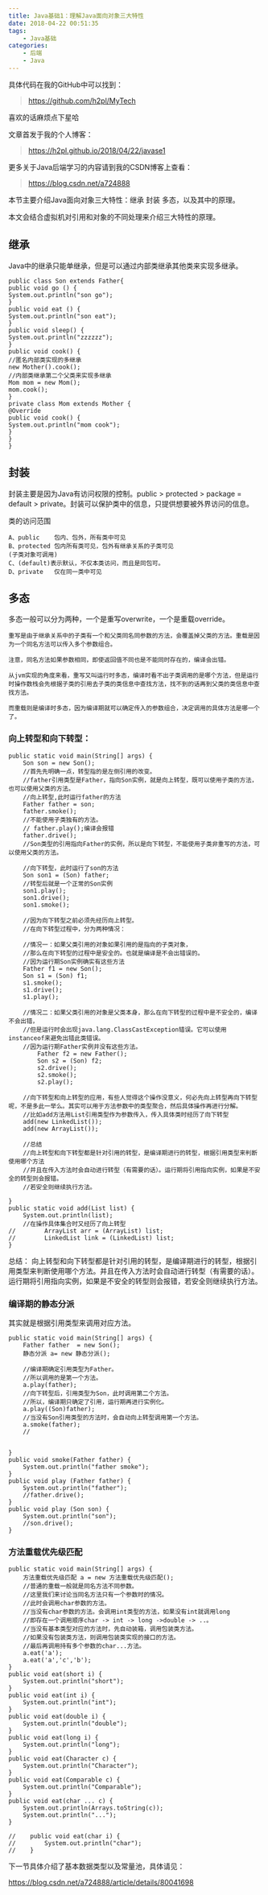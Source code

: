```yaml
---
title: Java基础1：理解Java面向对象三大特性
date: 2018-04-22 00:51:35
tags:
    - Java基础
categories:
	- 后端
	- Java
---
```



具体代码在我的GitHub中可以找到：
> https://github.com/h2pl/MyTech

喜欢的话麻烦点下星哈

文章首发于我的个人博客：
> https://h2pl.github.io/2018/04/22/javase1

更多关于Java后端学习的内容请到我的CSDN博客上查看：
> https://blog.csdn.net/a724888

本节主要介绍Java面向对象三大特性：继承 封装 多态，以及其中的原理。

本文会结合虚拟机对引用和对象的不同处理来介绍三大特性的原理。

<!-- more -->

## 继承

Java中的继承只能单继承，但是可以通过内部类继承其他类来实现多继承。


    public class Son extends Father{
    public void go () {
    System.out.println("son go");
    }
    public void eat () {
    System.out.println("son eat");
    }
    public void sleep() {
    System.out.println("zzzzzz");
    }
    public void cook() {
    //匿名内部类实现的多继承
    new Mother().cook();
    //内部类继承第二个父类来实现多继承
    Mom mom = new Mom();
    mom.cook();
    }
    private class Mom extends Mother {
    @Override
    public void cook() {
    System.out.println("mom cook");
    }
    }
    }


## 封装

封装主要是因为Java有访问权限的控制。public > protected > package = default > private。封装可以保护类中的信息，只提供想要被外界访问的信息。

类的访问范围
	
 	A、public	包内、包外，所有类中可见
	B、protected	包内所有类可见，包外有继承关系的子类可见
	(子类对象可调用)
	C、(default)表示默认，不仅本类访问，而且是同包可。
	D、private	仅在同一类中可见 

## 多态

多态一般可以分为两种，一个是重写overwrite，一个是重载override。

    重写是由于继承关系中的子类有一个和父类同名同参数的方法，会覆盖掉父类的方法。重载是因为一个同名方法可以传入多个参数组合。
    
    注意，同名方法如果参数相同，即使返回值不同也是不能同时存在的，编译会出错。
    
    从jvm实现的角度来看，重写又叫运行时多态，编译时看不出子类调用的是哪个方法，但是运行时操作数栈会先根据子类的引用去子类的类信息中查找方法，找不到的话再到父类的类信息中查找方法。

    而重载则是编译时多态，因为编译期就可以确定传入的参数组合，决定调用的具体方法是哪一个了。
    

### 向上转型和向下转型：

	public static void main(String[] args) {
        Son son = new Son();
        //首先先明确一点，转型指的是左侧引用的改变。
        //father引用类型是Father，指向Son实例，就是向上转型，既可以使用子类的方法，也可以使用父类的方法。
        //向上转型,此时运行father的方法
        Father father = son;
        father.smoke();
        //不能使用子类独有的方法。
        // father.play();编译会报错
        father.drive();
        //Son类型的引用指向Father的实例，所以是向下转型，不能使用子类非重写的方法，可以使用父类的方法。

        //向下转型，此时运行了son的方法
        Son son1 = (Son) father;
        //转型后就是一个正常的Son实例
        son1.play();
        son1.drive();
        son1.smoke();
        
        //因为向下转型之前必须先经历向上转型。
		//在向下转型过程中，分为两种情况：

		//情况一：如果父类引用的对象如果引用的是指向的子类对象，
		//那么在向下转型的过程中是安全的。也就是编译是不会出错误的。
        //因为运行期Son实例确实有这些方法
        Father f1 = new Son();
        Son s1 = (Son) f1;
        s1.smoke();
        s1.drive();
        s1.play();

        //情况二：如果父类引用的对象是父类本身，那么在向下转型的过程中是不安全的，编译不会出错，
        //但是运行时会出现java.lang.ClassCastException错误。它可以使用instanceof来避免出错此类错误。
        //因为运行期Father实例并没有这些方法。
            Father f2 = new Father();
            Son s2 = (Son) f2;
            s2.drive();
            s2.smoke();
            s2.play();

        //向下转型和向上转型的应用，有些人觉得这个操作没意义，何必先向上转型再向下转型呢，不是多此一举么。其实可以用于方法参数中的类型聚合，然后具体操作再进行分解。
        //比如add方法用List引用类型作为参数传入，传入具体类时经历了向下转型
        add(new LinkedList());
        add(new ArrayList());

        //总结
        //向上转型和向下转型都是针对引用的转型，是编译期进行的转型，根据引用类型来判断使用哪个方法
        //并且在传入方法时会自动进行转型（有需要的话）。运行期将引用指向实例，如果是不安全的转型则会报错。
        //若安全则继续执行方法。

    }
    public static void add(List list) {
        System.out.println(list);
        //在操作具体集合时又经历了向上转型
	//        ArrayList arr = (ArrayList) list;
	//        LinkedList link = (LinkedList) list;
    }

总结：
向上转型和向下转型都是针对引用的转型，是编译期进行的转型，根据引用类型来判断使用哪个方法。并且在传入方法时会自动进行转型（有需要的话）。运行期将引用指向实例，如果是不安全的转型则会报错，若安全则继续执行方法。

### 编译期的静态分派

其实就是根据引用类型来调用对应方法。


	public static void main(String[] args) {
	    Father father  = new Son();
	    静态分派 a= new 静态分派();

	    //编译期确定引用类型为Father。
	    //所以调用的是第一个方法。
	    a.play(father);
	    //向下转型后，引用类型为Son，此时调用第二个方法。
	    //所以，编译期只确定了引用，运行期再进行实例化。
	    a.play((Son)father);
	    //当没有Son引用类型的方法时，会自动向上转型调用第一个方法。
	    a.smoke(father);
	    //
    

	}
	public void smoke(Father father) {
	    System.out.println("father smoke");
	}
	public void play (Father father) {
	    System.out.println("father");
	    //father.drive();
	}
	public void play (Son son) {
	    System.out.println("son");
	    //son.drive();
	}



### 方法重载优先级匹配


	public static void main(String[] args) {
        方法重载优先级匹配 a = new 方法重载优先级匹配();
        //普通的重载一般就是同名方法不同参数。
        //这里我们来讨论当同名方法只有一个参数时的情况。
        //此时会调用char参数的方法。
        //当没有char参数的方法。会调用int类型的方法，如果没有int就调用long
        //即存在一个调用顺序char -> int -> long ->double -> ..。
        //当没有基本类型对应的方法时，先自动装箱，调用包装类方法。
        //如果没有包装类方法，则调用包装类实现的接口的方法。
        //最后再调用持有多个参数的char...方法。
        a.eat('a');
        a.eat('a','c','b');
    }
    public void eat(short i) {
        System.out.println("short");
    }
    public void eat(int i) {
        System.out.println("int");
    }
    public void eat(double i) {
        System.out.println("double");
    }
    public void eat(long i) {
        System.out.println("long");
    }
    public void eat(Character c) {
        System.out.println("Character");
    }
    public void eat(Comparable c) {
        System.out.println("Comparable");
    }
    public void eat(char ... c) {
        System.out.println(Arrays.toString(c));
        System.out.println("...");
    }

	//    public void eat(char i) {
	//        System.out.println("char");
	//    }


下一节具体介绍了基本数据类型以及常量池，具体请见：

https://blog.csdn.net/a724888/article/details/80041698





